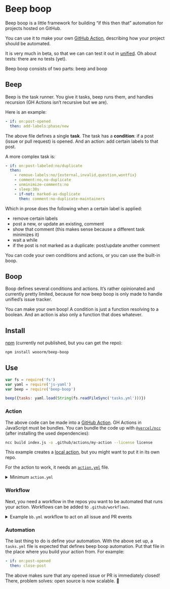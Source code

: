 # Beep boop

Beep boop is a little framework for building “if this then that” automation
for projects hosted on GitHub.

You can use it to make your own [GitHub Action][gh-actions], describing how your
project should be automated.

It is very much in beta, so that we can can test it out in [unified][].
Oh about tests: there are no tests (yet).

Beep boop consists of two parts: beep and boop

## Beep

Beep is the task runner.
You give it tasks, beep runs them, and handles recursion (GH Actions isn’t
recursive but we are).

Here is an example:

```yaml
- if: on:post-opened
  then: add-labels:phase/new
```

The above file defines a single **task**.
The task has a **condition**: if a post (issue or pull request) is opened.
And an action: add certain labels to that post.

A more complex task is:

```yml
- if: on:post-labeled:no/duplicate
  then:
    - remove-labels:no/{external,invalid,question,wontfix}
    - comment:no,no-duplicate
    - unminimize-comments:no
    - sleep:30s
    - if-not: marked-as-duplicate
      then: comment:no-duplicate-maintainers
```

Which in prose does the following when a certain label is applied:

*   remove certain labels
*   post a new, or update an existing, comment
*   show that comment (this makes sense because a different task minimizes it)
*   wait a while
*   if the post is not marked as a duplicate: post/update another comment

You can code your own conditions and actions, or you can use the built-in boop.

## Boop

Boop defines several conditions and actions.
It’s rather opinionated and currently pretty limited, because for now beep boop
is only made to handle unified’s issue tracker.

You can make your own boop!
A condition is just a function resolving to a boolean.
And an action is also only a function that does whatever.

## Install

[npm][] (currently not published, but you can get the repo):

```sh
npm install wooorm/beep-boop
```

## Use

```js
var fs = require('fs')
var yaml = require('js-yaml')
var beep = require('beep-boop')

beep({tasks: yaml.load(String(fs.readFileSync('tasks.yml')))})
```

### Action

The above code can be made into a [GitHub Action][gh-actions].
GH Actions in JavaScript must be bundles.
You can bundle the code up with [`@vercel/ncc`][ncc] (after installing the used
dependencies):

```sh
ncc build index.js -o .github/actions/my-action --license license
```

This example creates a [local action][gh-action-location], but you might want to
put it in its own repo.

For the action to work, it needs an [`action.yml`][gh-action-yml] file.

<details><summary>Minimum <code>action.yml</code></summary>

```yml
inputs:
  repo-token:
    description: Token for the repository. Can be passed in using {{secrets.GITHUB_TOKEN}}
    required: true
runs:
  using: node12
  main: index.js
```

</details>

### Workflow

Next, you need a workflow in the repos you want to be automated that runs your
action.
Workflows can be added to `.github/workflows`.

<details><summary>Example <code>bb.yml</code> workflow to act on all issue and PR events</summary>

```yml
name: bb
on:
  issues:
    types: [opened, reopened, edited, closed, labeled, unlabeled]
  pull_request_target:
    types: [opened, reopened, edited, closed, labeled, unlabeled]
jobs:
  main:
    runs-on: ubuntu-latest
    steps:
      - uses: actions/checkout@v2 # Needed if your action is local
      - uses: ./.github/actions/my-action # Assuming local
        with:
          repo-token: ${{secrets.GITHUB_TOKEN}}
```

</details>

### Automation

The last thing to do is define your automation.
With the above set up, a `tasks.yml` file is expected that defines beep boop
automation.
Put that file in the place where you build your action from.
For example:

```yml
- if: on:post-opened
  then: close-post
```

The above makes sure that any opened issue or PR is immediately closed!
There, problem solves: open source is now scalable. 💪

[npm]: https://docs.npmjs.com/cli/install

[unified]: https://unifiedjs.com

[gh-actions]: https://github.com/features/actions

[gh-action-location]: https://docs.github.com/en/free-pro-team@latest/actions/creating-actions/about-actions#choosing-a-location-for-your-action

[gh-action-yml]: https://docs.github.com/en/free-pro-team@latest/actions/creating-actions/metadata-syntax-for-github-actions

[ncc]: https://github.com/vercel/ncc
